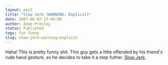 ```yaml
---
layout: post
title: "Slow Jerk (WARNING: Explicit)"
date: 2007-06-02 17:44:00
author: Adam Presley
status: Published
tags: fun funny
slug: slow-jerk-warning-explicit
---
```

Haha! This is pretty funny shit. This guy gets a little offended by his
friend's rude hand gesture, so he decides to take it a step futher.
[Slow Jerk](http://www.youtube.com/watch?v=enUAQEPePqo).
